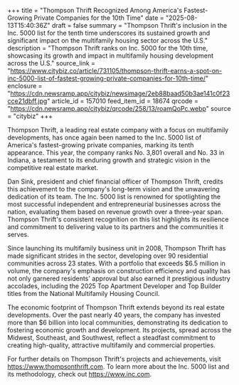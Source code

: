 +++
title = "Thompson Thrift Recognized Among America's Fastest-Growing Private Companies for the 10th Time"
date = "2025-08-13T15:40:36Z"
draft = false
summary = "Thompson Thrift's inclusion in the Inc. 5000 list for the tenth time underscores its sustained growth and significant impact on the multifamily housing sector across the U.S."
description = "Thompson Thrift ranks on Inc. 5000 for the 10th time, showcasing its growth and impact in multifamily housing development across the U.S."
source_link = "https://www.citybiz.co/article/731105/thompson-thrift-earns-a-spot-on-inc-5000-list-of-fastest-growing-private-companies-for-10th-time/"
enclosure = "https://cdn.newsramp.app/citybiz/newsimage/2eb88baad50b3ae141c0f23cce21dbff.jpg"
article_id = 157010
feed_item_id = 18674
qrcode = "https://cdn.newsramp.app/citybiz/qrcode/258/13/roamQoPc.webp"
source = "citybiz"
+++

<p>Thompson Thrift, a leading real estate company with a focus on multifamily developments, has once again been named to the Inc. 5000 list of America's fastest-growing private companies, marking its tenth appearance. This year, the company ranks No. 3,801 overall and No. 33 in Indiana, a testament to its enduring growth and strategic vision in the competitive real estate market.</p><p>Dan Sink, president and chief financial officer of Thompson Thrift, credits this achievement to the company's long-term vision and the unwavering dedication of its team. The Inc. 5000 list is renowned for spotlighting the most successful independent and entrepreneurial businesses across the nation, evaluating them based on revenue growth over a three-year span. Thompson Thrift's consistent recognition on this list highlights its resilience and commitment to delivering value to its partners and the communities it serves.</p><p>Since launching its multifamily business unit in 2008, Thompson Thrift has made significant strides in the sector, developing over 90 residential communities across 23 states. With a portfolio that exceeds $6.5 million in volume, the company's emphasis on construction efficiency and quality has not only garnered residents' approval but also earned it prestigious industry accolades, including the 2025 Top Apartment Developer and Top Builder titles from the National Multifamily Housing Council.</p><p>The economic footprint of Thompson Thrift extends beyond its real estate developments. Over the past nearly 40 years, the company has invested more than $6 billion into local communities, demonstrating its dedication to fostering economic growth and development. Its projects, spread across the Midwest, Southeast, and Southwest, reflect a steadfast commitment to creating high-quality, attractive multifamily and commercial properties.</p><p>For further details on Thompson Thrift's projects and achievements, visit <a href='https://www.thompsonthrift.com' rel='nofollow' target='_blank'>https://www.thompsonthrift.com</a>. To learn more about the Inc. 5000 list and its methodology, check out <a href='https://www.inc.com' rel='nofollow' target='_blank'>https://www.inc.com</a>.</p>